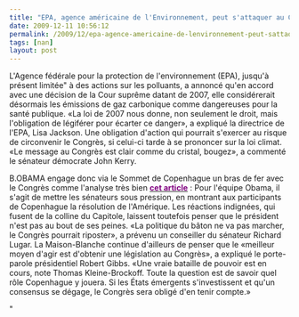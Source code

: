 ```yaml
---
title: "EPA, agence américaine de l'Environnement, peut s'attaquer au CO2"
date: 2009-12-11 10:56:12
permalink: /2009/12/epa-agence-americaine-de-lenvironnement-peut-sattaquer-au-co2.html
tags: [nan]
layout: post
---
```


<p class="MsoNormal"><span>L'Agence fédérale pour la protection de l'environnement (EPA), jusqu'à présent limitée" à des actions sur les polluants, a annoncé qu'en accord avec une décision de la Cour suprême datant de 2007, elle considérerait désormais les émissions de gaz carbonique comme dangereuses pour la santé publique. «La loi de 2007 nous donne, non seulement le droit, mais l'obligation de légiférer pour écarter ce danger», a expliqué la directrice de l'EPA, Lisa Jackson. Une obligation d'action qui pourrait s'exercer au risque de circonvenir le Congrès, si celui-ci tarde à se prononcer sur la loi climat. «Le message au Congrès est clair comme du cristal, bougez», a commenté le sénateur démocrate John Kerry.</span></p> <p class="MsoNormal"><span></span></p>   <!--more-->  <p class="MsoNormal"><span></span></p> <p class="MsoNormal"><span>B.OBAMA engage donc via le Sommet de Copenhague un bras de fer avec le Congrès comme l'analyse très bien <strong><a href="http://www.lefigaro.fr/editos/2009/12/09/01031-20091209ARTFIG00434-obama-entre-copenhague-et-le-capitole-.php"><font color="#800080">cet article</font></a></strong> : Pour l'équipe Obama, il s'agit de mettre les sénateurs sous pression, en montrant aux participants de Copenhague la résolution de l'Amérique. Les réactions indignées, qui fusent de la colline du Capitole, laissent toutefois penser que le président n'est pas au bout de ses peines. «La politique du bâton ne va pas marcher, le Congrès pourrait riposter», a prévenu un conseiller du sénateur Richard Lugar. La Maison-Blanche continue d'ailleurs de penser que le «meilleur moyen d'agir est d'obtenir une législation au Congrès», a expliqué le porte-parole présidentiel Robert Gibbs. «Une vraie bataille de pouvoir est en cours, note Thomas Kleine-Brockoff. Toute la question est de savoir quel rôle Copenhague y jouera. Si les États émergents s'investissent et qu'un consensus se dégage, le Congrès sera obligé d'en tenir compte.»</span></p>"
